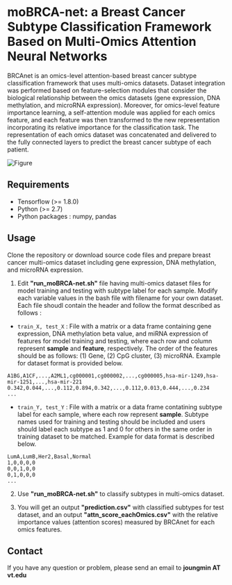 # moBRCA-net: a Breast Cancer Subtype Classification Framework Based on Multi-Omics Attention Neural Networks
BRCAnet is an omics-level attention-based breast cancer subtype classification framework that uses multi-omics datasets. Dataset integration was performed based on feature-selection modules that consider the biological relationship between the omics datasets (gene expression, DNA methylation, and microRNA expression). Moreover, for omics-level feature importance learning, a self-attention module was applied for each omics feature, and each feature was then transformed to the new representation incorporating its relative importance for the classification task. The representation of each omics dataset was concatenated and delivered to the fully connected layers to predict the breast cancer subtype of each patient.

![Figure](https://github.com/cbi-bioinfo/moBRCA-net/blob/main/fig1_v7.png?raw=true)

## Requirements
* Tensorflow (>= 1.8.0)
* Python (>= 2.7)
* Python packages : numpy, pandas

## Usage
Clone the repository or download source code files and prepare breast cancer multi-omics dataset including gene expression, DNA methylation, and microRNA expression.

1. Edit **"run_moBRCA-net.sh"** file having multi-omics dataset files for model training and testing with subtype label for each sample. Modify each variable values in the bash file with filename for your own dataset. Each file shoudl contain the header and follow the format described as follows :

- ```train_X, test_X``` : File with a matrix or a data frame containing gene expression, DNA methylation beta value, and miRNA expression of features for model training and testing, where each row and column represent **sample** and **feature**, respectively. The order of the features should be as follows: (1) Gene, (2) CpG cluster, (3) microRNA. Example for dataset format is provided below.

```
A1BG,A1CF,...,A2ML1,cg000001,cg000002,...,cg000005,hsa-mir-1249,hsa-mir-1251,...,hsa-mir-221
0.342,0.044,...,0.112,0.894,0.342,...,0.112,0.013,0.444,...,0.234
...
```

- ```train_Y, test_Y``` : File with a matrix or a data frame contatining subtype label for each sample, where each row represent **sample**. Subtype names used for training and testing should be included and users should label each subtype as 1 and 0 for others in the same order in training dataset to be matched. Example for data format is described below.

```
LumA,LumB,Her2,Basal,Normal
1,0,0,0,0
0,0,1,0,0
0,1,0,0,0
...
```

2. Use **"run_moBRCA-net.sh"** to classify subtypes in multi-omics dataset.

3. You will get an output **"prediction.csv"** with classified subtypes for test dataset, and an output **"attn_score_eachOmics.csv"** with the relative importance values (attention scores) measured by BRCAnet for each omics features.


## Contact
If you have any question or problem, please send an email to **joungmin AT vt.edu**
